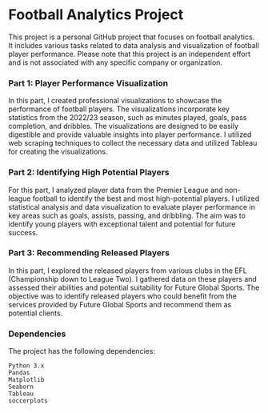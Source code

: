 # Football Analytics Project

This project is a personal GitHub project that focuses on football analytics. It includes various tasks related to data analysis and visualization of football player performance. Please note that this project is an independent effort and is not associated with any specific company or organization.


### Part 1: Player Performance Visualization

In this part, I created professional visualizations to showcase the performance of football players. The visualizations incorporate key statistics from the 2022/23 season, such as minutes played, goals, pass completion, and dribbles. The visualizations are designed to be easily digestible and provide valuable insights into player performance. I utilized web scraping techniques to collect the necessary data and utilized Tableau for creating the visualizations.


### Part 2: Identifying High Potential Players

For this part, I analyzed player data from the Premier League and non-league football to identify the best and most high-potential players. I utilized statistical analysis and data visualization to evaluate player performance in key areas such as goals, assists, passing, and dribbling. The aim was to identify young players with exceptional talent and potential for future success.

### Part 3: Recommending Released Players

In this part, I explored the released players from various clubs in the EFL (Championship down to League Two). I gathered data on these players and assessed their abilities and potential suitability for Future Global Sports. The objective was to identify released players who could benefit from the services provided by Future Global Sports and recommend them as potential clients.

### Dependencies

The project has the following dependencies:

    Python 3.x
    Pandas
    Matplotlib
    Seaborn
    Tableau
    soccerplots